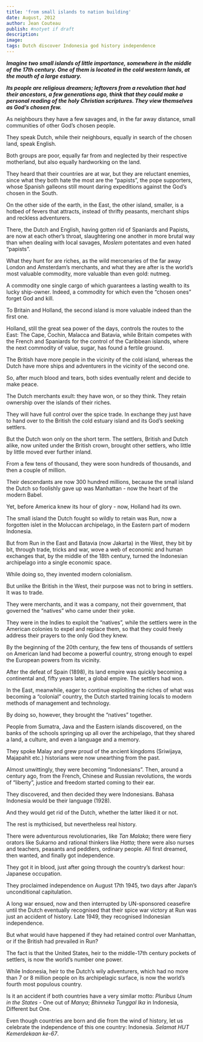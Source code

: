 ```yaml
---
title: 'from small islands to nation building'
date: August, 2012
author: Jean Couteau
publish: #notyet if draft
description:
image:
tags: Dutch discover Indonesia god history independence
---
```


_**Imagine two small islands of little importance, somewhere in the middle of the 17th century. One of them is located in the cold western lands, at the mouth of a large estuary.**_

_**Its people are religious dreamers; leftovers from a revolution that had their ancestors, a few generations ago, think that they could make a personal reading of the holy Christian scriptures. They view themselves as God’s chosen few.**_

As neighbours they have a few savages and, in the far away distance, small communities of other God’s chosen people.

They speak Dutch, while their neighbours, equally in search of the chosen land, speak English.

Both groups are poor, equally far from and neglected by their respective motherland, but also equally hardworking on the land.

They heard that their countries are at war, but they are reluctant enemies, since what they both hate the most are the “papists”, the pope supporters, whose Spanish galleons still mount daring expeditions against the God’s chosen in the South.

On the other side of the earth, in the East, the other island, smaller, is a hotbed of fevers that attracts, instead of thrifty peasants, merchant ships and reckless adventurers.

There, the Dutch and English, having gotten rid of Spaniards and Papists, are now at each other’s throat, slaughtering one another in more brutal way than when dealing with local savages, _Moslem_ potentates and even hated “papists”.

What they hunt for are riches, as the wild mercenaries of the far away London and Amsterdam’s merchants, and what they are after is the world’s most valuable commodity, more valuable than even gold: nutmeg.

A commodity one single cargo of which guarantees a lasting wealth to its lucky ship-owner. Indeed, a commodity for which even the “chosen ones” forget God and kill.

To Britain and Holland, the second island is more valuable indeed than the first one.

Holland, still the great sea power of the days, controls the routes to the East: The Cape, Cochin, Malacca and Batavia, while Britain competes with the French and Spaniards for the control of the Caribbean islands, where the next commodity of value, sugar, has found a fertile ground.

The British have more people in the vicinity of the cold island, whereas the Dutch have more ships and adventurers in the vicinity of the second one.

So, after much blood and tears, both sides eventually relent and decide to make peace.

The Dutch merchants exult: they have won, or so they think. They retain ownership over the islands of their riches.

They will have full control over the spice trade. In exchange they just have to hand over to the British the cold estuary island and its God’s seeking settlers.

But the Dutch won only on the short term. The settlers, British and Dutch alike, now united under the British crown, brought other settlers, who little by little moved ever further inland.

From a few tens of thousand, they were soon hundreds of thousands, and then a couple of million.

Their descendants are now 300 hundred millions, because the small island the Dutch so foolishly gave up was Manhattan - now the heart of the modern Babel.

Yet, before America knew its hour of glory - now, Holland had its own.

The small island the Dutch fought so wildly to retain was Run, now a forgotten islet in the Moluccan archipelago, in the Eastern part of modern Indonesia.

But from Run in the East and Batavia (now Jakarta) in the West, they bit by bit, through trade, tricks and war, wove a web of economic and human exchanges that, by the middle of the 18th century, turned the Indonesian archipelago into a single economic space.

While doing so, they invented modern colonialism.

But unlike the British in the West, their purpose was not to bring in settlers. It was to trade.

They were merchants, and it was a company, not their government, that governed the “natives” who came under their yoke.

They were in the Indies to exploit the “natives”, while the settlers were in the American colonies to expel and replace them, so that they could freely address their prayers to the only God they knew.

By the beginning of the 20th century, the few tens of thousands of settlers on American land had become a powerful country, strong enough to expel the European powers from its vicinity.

After the defeat of Spain (1898), its land empire was quickly becoming a continental and, fifty years later, a global empire. The settlers had won.

In the East, meanwhile, eager to continue exploiting the riches of what was becoming a “colonial” country, the Dutch started training locals to modern methods of management and technology.

By doing so, however, they brought the “natives” together.

People from Sumatra, Java and the Eastern islands discovered, on the banks of the schools springing up all over the archipelago, that they shared a land, a culture, and even a language and a memory.

They spoke Malay and grew proud of the ancient kingdoms (Sriwijaya, Majapahit etc.) historians were now unearthing from the past.

Almost unwittingly, they were becoming “Indonesians”.
Then, around a century ago, from the French, Chinese and Russian revolutions, the words of “liberty”, justice and freedom started coming to their ear.

They discovered, and then decided they were Indonesians. Bahasa Indonesia would be their language (1928).

And they would get rid of the Dutch, whether the latter liked it or not.

The rest is mythicised, but nevertheless real history.

There were adventurous revolutionaries, like _Tan Malaka_; there were fiery orators like Sukarno and rational thinkers like _Hatta_; there were also nurses and teachers, peasants and peddlers, ordinary people. All first dreamed, then wanted, and finally got independence.


They got it in blood, just after going through the country’s darkest hour: Japanese occupation.

They proclaimed independence on August 17th 1945, two days after Japan’s unconditional capitulation.

A long war ensued, now and then interrupted by UN-sponsored ceasefire until the Dutch eventually recognised that their spice war victory at Run was just an accident of history. Late 1949, they recognised Indonesian independence.

But what would have happened if they had retained control over Manhattan, or if the British had prevailed in Run?

The fact is that the United States, heir to the middle-17th century pockets of settlers, is now the world’s number one power.

While Indonesia, heir to the Dutch’s wily adventurers, which had no more than 7 or 8 million people on its archipelagic surface, is now the world’s fourth most populous country.

Is it an accident if both countries have a very similar motto: _Pluribus Unum in the States_ - One out of _Manya_; _Bhinneka Tunggal Ika_ in Indonesia, Different but One.

Even though countries are born and die from the wind of history, let us celebrate the independence of this one country: Indonesia. _Selamat HUT Kemerdekaan ke-67_.

